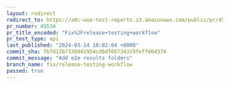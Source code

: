 ```yaml
---
layout: redirect
redirect_to: https://a8c-woo-test-reports.s3.amazonaws.com/public/pr/45534/api/index.html
pr_number: 45534
pr_title_encoded: "Fix%2Frelease+testing+workflow"
pr_test_type: api
last_published: "2024-03-14 18:02:04 +0000"
commit_sha: fb7d12b7336041954cd6df60734319feffd64374
commit_message: "Add e2e results folders"
branch_name: fix/release-testing-workflow
passed: true
---
```

